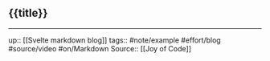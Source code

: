 ## {{title}}

---
up:: [[Svelte markdown blog]]
tags:: #note/example #effort/blog #source/video  #on/Markdown 
Source:: [[Joy of Code]]

